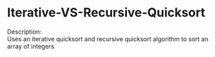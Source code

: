 # Iterative-VS-Recursive-Quicksort
Description:  
Uses an iterative quicksort and recursive quicksort algorithm to sort an array of integers
